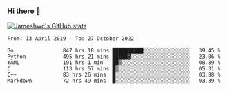 ### Hi there 👋

[![Jameshwc's GitHub stats](https://github-readme-stats.vercel.app/api?username=jameshwc)](https://github.com/anuraghazra/github-readme-stats)

<!--START_SECTION:waka-->

```text
From: 13 April 2019 - To: 27 October 2022

Go                847 hrs 18 mins ██████████░░░░░░░░░░░░░░░   39.45 %
Python            495 hrs 21 mins █████▓░░░░░░░░░░░░░░░░░░░   23.06 %
YAML              191 hrs 1 min   ██▒░░░░░░░░░░░░░░░░░░░░░░   08.89 %
C                 113 hrs 57 mins █▒░░░░░░░░░░░░░░░░░░░░░░░   05.31 %
C++               83 hrs 26 mins  █░░░░░░░░░░░░░░░░░░░░░░░░   03.88 %
Markdown          72 hrs 49 mins  █░░░░░░░░░░░░░░░░░░░░░░░░   03.39 %
```

<!--END_SECTION:waka-->
